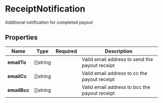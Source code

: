 # ReceiptNotification

Additional notification for completed payout

## Properties

| Name | Type | Required | Description |
| ------------ | ------------- | ------------- | ------------- |
| **emailTo** | []string |  | Valid email address to send the payout receipt |
**emailCc** | []string |  | Valid email address to cc the payout receipt |
**emailBcc** | []string |  | Valid email address to bcc the payout receipt |


